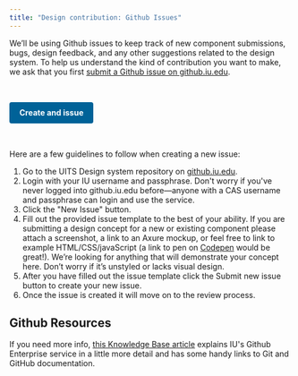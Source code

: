 ```yaml
---
title: "Design contribution: Github Issues"
---
```


We’ll be using Github issues to keep track of new component submissions, bugs, design feedback, and any other suggestions related to the design system. To help us understand the kind of contribution you want to make, we ask that you first [submit a Github issue on github.iu.edu](https://github.iu.edu/UITS/uitsds/issues).

<a href="https://github.iu.edu/UITS/uitsds/issues" class="create-button">Create and issue</a>

Here are a few guidelines to follow when creating a new issue:

1. Go to the UITS Design system repository on [github.iu.edu](https://github.iu.edu/UITS/uitsds/issues).
2. Login with your IU username and passphrase. Don't worry if you've never logged into github.iu.edu before—anyone with a CAS username and passphrase can login and use the service.
3. Click the "New Issue" button.
4. Fill out the provided issue template to the best of your ability. If you are submitting a design concept for a new or existing component please attach a screenshot, a link to an Axure mockup, or feel free to link to example HTML/CSS/javaScript (a link to pen on [Codepen](http://codepen.io/) would be great!). We’re looking for anything that will demonstrate your concept here. Don’t worry if it’s unstyled or lacks visual design.
5. After you have filled out the issue template click the Submit new issue button to create your new issue.
6. Once the issue is created it will move on to the review process.

## Github Resources

If you need more info, [this Knowledge Base article](https://kb.iu.edu/d/bagk) explains IU's Github Enterprise service in a little more detail and has some handy links to Git and GitHub documentation.

<style scoped>

	.create-button {
		background-color: #006298;
		border-style: solid;
		border: 2px solid #006298;
		border-radius: 4px;
		color: #fff;
		cursor: pointer;
		display: inline-block;
		font-weight: bold;
		line-height: 1;
		text-decoration: none;
		padding: .625rem 1rem;
		text-decoration: none;
		vertical-align: middle;
		margin-top: 2rem;
		margin-bottom: 2rem;
	}

	.create-button:hover {
		color: #ffffff;
		background-color: #00456a;
	}

</style>
